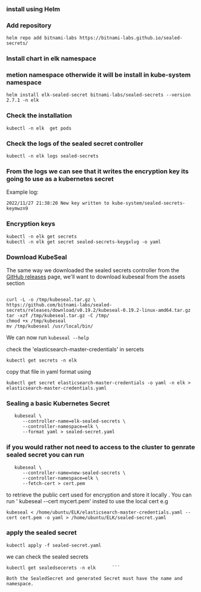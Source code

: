 ### install using Helm

### Add repository

```
helm repo add bitnami-labs https://bitnami-labs.github.io/sealed-secrets/

```

### Install chart in elk namespace 

### metion namespace otherwide it will be install in kube-system namespace

```
helm install elk-sealed-secret bitnami-labs/sealed-secrets --version 2.7.1 -n elk

```

### Check the installation

``` 
kubectl -n elk  get pods
```

### Check the logs of the sealed secret controller

```
kubectl -n elk logs sealed-secrets 
```

### From the logs we can see that it writes the encryption key its going to use as a kubernetes secret
Example log:

```
2022/11/27 21:38:20 New key written to kube-system/sealed-secrets-keymwzn9
```

### Encryption keys

```
kubectl -n elk get secrets
kubectl -n elk get secret sealed-secrets-keygxlvg -o yaml

```

### Download KubeSeal

The same way we downloaded the sealed secrets controller from the [GitHub releases](https://github.com/bitnami-labs/sealed-secrets/releases) page,
we'll want to download kubeseal from the assets section 
```

curl -L -o /tmp/kubeseal.tar.gz \
https://github.com/bitnami-labs/sealed-secrets/releases/download/v0.19.2/kubeseal-0.19.2-linux-amd64.tar.gz
tar -xzf /tmp/kubeseal.tar.gz -C /tmp/
chmod +x /tmp/kubeseal
mv /tmp/kubeseal /usr/local/bin/
```
We can now run `kubeseal --help`

check the 'elasticsearch-master-credentials' in sercets
```
kubectl get secrets -n elk
```
copy that file in yaml format using 
```
kubectl get secret elasticsearch-master-credentials -o yaml -n elk > elasticsearch-master-credentials.yaml
```

### Sealing a basic Kubernetes Secret
 
```
   kubeseal \
      --controller-name=elk-sealed-secrets \
      --controller-namespace=elk \
      --format yaml > sealed-secret.yaml
```
### if you would rather not need to access to the cluster to genrate sealed secret you can run

```
   kubeseal \
      --controller-name=new-sealed-secrets \
      --controller-namespace=elk \
      --fetch-cert > cert.pem
```
to retrieve the public cert used for encryption and store it locally . You can run ' kubeseal --cert mycert.pem' insted to use the local cert e.g 
```
kubeseal < /home/ubuntu/ELK/elasticsearch-master-credentials.yaml --cert cert.pem -o yaml > /home/ubuntu/ELK/sealed-secret.yaml 
```

### apply the sealed secret 

``` 
kubectl apply -f sealed-secret.yaml
```
we can check the sealed secrets 
```
kubectl get sealedsecerets -n elk      ```

Both the SealedSecret and generated Secret must have the name and namespace.
